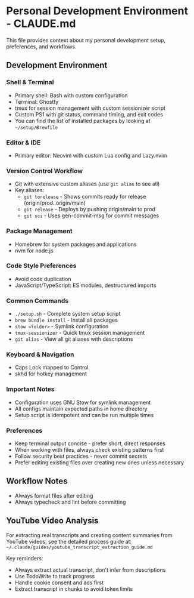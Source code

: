 # Personal Development Environment - CLAUDE.md

This file provides context about my personal development setup, preferences, and workflows.

## Development Environment

### Shell & Terminal

- Primary shell: Bash with custom configuration
- Terminal: Ghostty
- tmux for session management with custom sessionizer script
- Custom PS1 with git status, command timing, and exit codes
- You can find the list of installed packages by looking at `~/setup/Brewfile`

### Editor & IDE

- Primary editor: Neovim with custom Lua config and Lazy.nvim

### Version Control Workflow

- Git with extensive custom aliases (use `git alias` to see all)
- Key aliases:
  - `git torelease` - Shows commits ready for release (origin/prod..origin/main)
  - `git release` - Deploys by pushing origin/main to prod
  - `git sci` - Uses gen-commit-msg for commit messages

### Package Management

- Homebrew for system packages and applications
- nvm for node.js

### Code Style Preferences

- Avoid code duplication
- JavaScript/TypeScript: ES modules, destructured imports

### Common Commands

- `./setup.sh` - Complete system setup script
- `brew bundle install` - Install all packages
- `stow <folder>` - Symlink configuration
- `tmux-sessionizer` - Quick tmux session management
- `git alias` - View all git aliases with descriptions

### Keyboard & Navigation

- Caps Lock mapped to Control
- skhd for hotkey management

### Important Notes

- Configuration uses GNU Stow for symlink management
- All configs maintain expected paths in home directory
- Setup script is idempotent and can be run multiple times

### Preferences

- Keep terminal output concise - prefer short, direct responses
- When working with files, always check existing patterns first
- Follow security best practices - never commit secrets
- Prefer editing existing files over creating new ones unless necessary

## Workflow Notes

- Always format files after editing
- Always typecheck and lint before committing

## YouTube Video Analysis

For extracting real transcripts and creating content summaries from YouTube videos, see the detailed process guide at: `~/.claude/guides/youtube_transcript_extraction_guide.md`

Key reminders:

- Always extract actual transcript, don't infer from descriptions
- Use TodoWrite to track progress
- Handle cookie consent and ads first
- Extract transcript in chunks to avoid token limits
